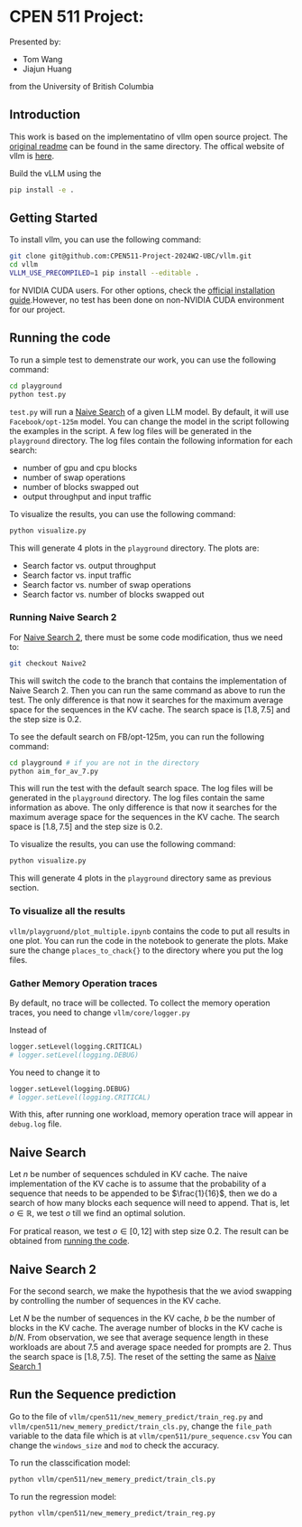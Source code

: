 # CPEN 511 Project:

Presented by:
- Tom Wang
- Jiajun Huang

from the University of British Columbia

## Introduction

This work is based on the implementatino of vllm open source project. The [original readme](Original_README.md) can be found in the same directory. The offical website of vllm is [here](https://vllm.ai/).

Build the vLLM using the 
```bash
pip install -e .
```
## Getting Started

To install vllm, you can use the following command:

```bash
git clone git@github.com:CPEN511-Project-2024W2-UBC/vllm.git
cd vllm
VLLM_USE_PRECOMPILED=1 pip install --editable .
```
for NVIDIA CUDA users. For other options, check the [official installation guide](https://docs.vllm.ai/en/latest/getting_started/installation/gpu/index.html#build-wheel-from-source).However, no test has been done on non-NVIDIA CUDA environment for our project.

## Running the code

To run a simple test to demenstrate our work, you can use the following command:

```bash
cd playground
python test.py
```
`test.py` will run a [Naive Search](#naive-search) of a given LLM model. By default, it will use `Facebook/opt-125m` model. You can change the model in the script following the examples in the script. A few log files will be generated in the `playground` directory. The log files contain the following information for each search:
- number of gpu and cpu blocks
- number of swap operations
- number of blocks swapped out
- output throughput and input traffic

To visualize the results, you can use the following command:
```bash
python visualize.py
```

This will generate 4 plots in the `playground` directory. The plots are:
- Search factor vs. output throughput
- Search factor vs. input traffic
- Search factor vs. number of swap operations
- Search factor vs. number of blocks swapped out

### Running Naive Search 2

For [Naive Search 2](#running-naive-search-2), there must be some code modification, thus we need to:
``` bash
git checkout Naive2
```
This will switch the code to the branch that contains the implementation of Naive Search 2. Then you can run the same command as above to run the test. The only difference is that now it searches for the maximum average space for the sequences in the KV cache. The search space is $[1.8, 7.5]$ and the step size is $0.2$.

To see the default search on FB/opt-125m, you can run the following command:
```bash
cd playground # if you are not in the directory
python aim_for_av_7.py
```
This will run the test with the default search space. The log files will be generated in the `playground` directory. The log files contain the same information as above.
The only difference is that now it searches for the maximum average space for the sequences in the KV cache. The search space is $[1.8, 7.5]$ and the step size is $0.2$.

To visualize the results, you can use the following command:
```bash
python visualize.py
```
This will generate 4 plots in the `playground` directory same as previous section.

### To visualize all the results
`vllm/playgruond/plot_multiple.ipynb` contains the code to put all results in one plot. You can run the code in the notebook to generate the plots. Make sure the change `places_to_chack{}` to the directory where you put the log files. 

### Gather Memory Operation traces
By default, no trace will be collected. To collect the memory operation traces, you need to change `vllm/core/logger.py`

Instead of 
```python
logger.setLevel(logging.CRITICAL)
# logger.setLevel(logging.DEBUG)
```
You need to change it to 
```python
logger.setLevel(logging.DEBUG)
# logger.setLevel(logging.CRITICAL)
```

With this, after running one workload, memory operation trace will appear in `debug.log` file.

## Naive Search

Let $n$ be number of sequences schduled in KV cache. The naive implementation of the KV cache is to assume that the probability of a sequence that needs to be appended to be $\frac{1}{16}$, then we do a search of how many blocks each sequence will need to append. That is, let $o\in\mathbb{R}$, we test $o$ till we find an optimal solution. 

For pratical reason, we test $o \in [0,12]$ with step size $0.2$. The result can be obtained from [running the code](#running-the-code). 

## Naive Search 2

For the second search, we make the hypothesis that the we aviod swapping by controlling the number of sequences in the KV cache. 

Let $N$ be the number of sequences in the KV cache, $b$ be the number of blocks in the KV cache. The average number of blocks in the KV cache is $b/N$. From observation, we see that average sequence length in these workloads are about 7.5 and average space needed for prompts are 2. Thus the search space is $[1.8, 7.5]$. The reset of the setting the same as [Naive Search 1](#naive-search)

## Run the Sequence prediction 
Go to the file of `vllm/cpen511/new_memery_predict/train_reg.py` and `vllm/cpen511/new_memery_predict/train_cls.py`, change the `file_path` variable to the data file which is at `vllm/cpen511/pure_sequence.csv` 
You can change the `windows_size` and `mod` to check the accuracy.

To run the classcification model:
```bash
python vllm/cpen511/new_memery_predict/train_cls.py
```

To run the regression model:
```bash
python vllm/cpen511/new_memery_predict/train_reg.py
```

